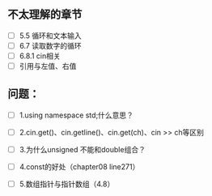 
## 不太理解的章节
- [ ] 5.5 循环和文本输入
- [ ] 6.7 读取数字的循环
- [ ] 6.8.1 cin相关
- [ ] 引用与左值、右值

## 问题：
- [ ] 1.using namespace std;什么意思？  
- [ ] 2.cin.get()、cin.getline()、cin.get(ch)、cin >> ch等区别
- [ ] 3.为什么unsigned 不能和double组合？
- [ ] 4.const的好处（chapter08 line271）
- [ ] 5.数组指针与指针数组（4.8）


